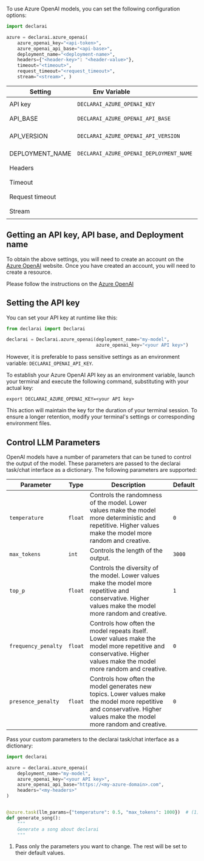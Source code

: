 To use Azure OpenAI models, you can set the following configuration options:

```py
import declarai

azure = declarai.azure_openai(
    azure_openai_key="<api-token>",
    azure_openai_api_base="<api-base>",
    deployment_name="<deployment-name>",
    headers={"<header-key>": "<header-value>"},
    timeout="<timeout>",
    request_timeout="<request_timeout>",
    stream="<stream>", )
```

| Setting         | <div style="width:180px">Env Variable</div> | <div style="width:280px">Runtime Variable</div>                     | Required? |
|-----------------|---------------------------------------------|---------------------------------------------------------------------|:---------:|
| API key         | `DECLARAI_AZURE_OPENAI_KEY`                 | `Declarai.azure_openai(... azure_openai_key=<api-token>)`           |     ✅     |
| API_BASE        | `DECLARAI_AZURE_OPENAI_API_BASE`            | `Declarai.azure_openai(... azure_openai_api_base=<api-base>)`       |     ✅     |
| API_VERSION     | `DECLARAI_AZURE_OPENAI_API_VERSION`         | `Declarai.azure_openai(... azure_openai_api_version=<api-version>)` |           |
| DEPLOYMENT_NAME | `DECLARAI_AZURE_OPENAI_DEPLOYMENT_NAME`     | `Declarai.azure_openai(... deployment_name=<deployment-name>)`      |     ✅     |
| Headers         |                                             | `Declarai.azure_openai(... headers=<headers>)`                      |           |
| Timeout         |                                             | `Declarai.azure_openai(... timeout=<timeout>)`                      |           |
| Request timeout |                                             | `Declarai.azure_openai(... request_timeout=<request_timeout>)`      |           |
| Stream          |                                             | `Declarai.azure_openai(... stream=<stream>)`                        |           |

## Getting an API key, API base, and Deployment name

To obtain the above settings, you will need to create an account on
the [Azure OpenAI](https://azure.microsoft.com/en-us/services/cognitive-services/)
website. Once you have created an account, you will need to create a resource.

Please follow the instructions on
the [Azure OpenAI](https://learn.microsoft.com/en-us/azure/ai-services/openai/quickstart?tabs=command-line&pivots=programming-language-python)

## Setting the API key

You can set your API key at runtime like this:

```python
from declarai import Declarai

declarai = Declarai.azure_openai(deployment_name="my-model",
                                 azure_openai_key="<your API key>")
```

However, it is preferable to pass sensitive settings as an environment variable: `DECLARAI_OPENAI_API_KEY`.

To establish your Azure OpenAI API key as an environment variable, launch your terminal and execute the following
command,
substituting <your API key> with your actual key:

```shell
export DECLARAI_AZURE_OPENAI_KEY=<your API key>
```

This action will maintain the key for the duration of your terminal session. To ensure a longer retention, modify your
terminal's settings or corresponding environment files.

## Control LLM Parameters

OpenAI models have a number of parameters that can be tuned to control the output of the model. These parameters are
passed to the declarai task/chat interface as a dictionary. The following parameters are supported:

| Parameter           | Type    | Description                                                                                                                                                             | Default |
|---------------------|---------|-------------------------------------------------------------------------------------------------------------------------------------------------------------------------|---------|
| `temperature`       | `float` | Controls the randomness of the model. Lower values make the model more deterministic and repetitive. Higher values make the model more random and creative.             | `0`     |
| `max_tokens`        | `int`   | Controls the length of the output.                                                                                                                                      | `3000`  |
| `top_p`             | `float` | Controls the diversity of the model. Lower values make the model more repetitive and conservative. Higher values make the model more random and creative.               | `1`     |
| `frequency_penalty` | `float` | Controls how often the model repeats itself. Lower values make the model more repetitive and conservative. Higher values make the model more random and creative.       | `0`     |
| `presence_penalty`  | `float` | Controls how often the model generates new topics. Lower values make the model more repetitive and conservative. Higher values make the model more random and creative. | `0`     |

Pass your custom parameters to the declarai task/chat interface as a dictionary:

```python
import declarai

azure = declarai.azure_openai(
    deployment_name="my-model",
    azure_openai_key="<your API key>",
    azure_openai_api_base="https://<my-azure-domain>.com",
    headers="<my-headers>"
)


@azure.task(llm_params={"temperature": 0.5, "max_tokens": 1000})  # (1)!
def generate_song():
    """
    Generate a song about declarai
    """

```

1. Pass only the parameters you want to change. The rest will be set to their default values.
